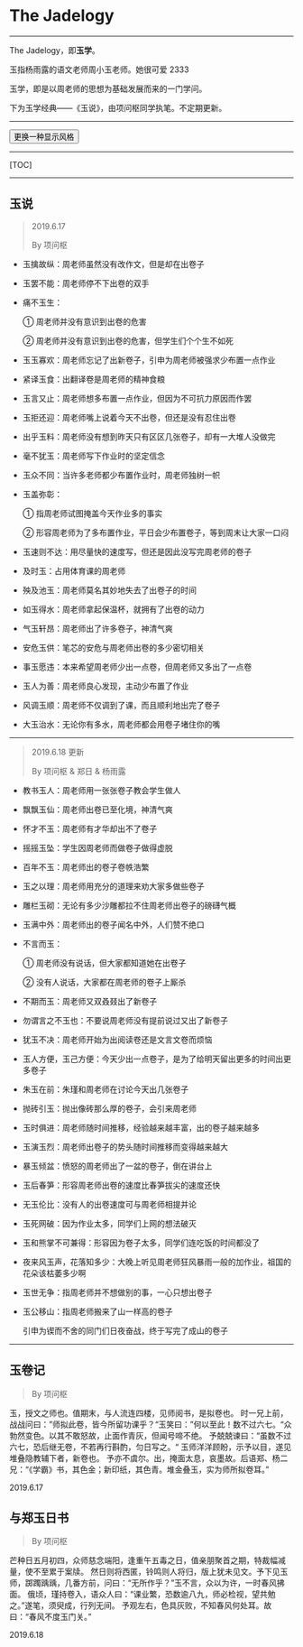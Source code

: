 # The Jadelogy

- - -

The Jadelogy，即**玉学**。

玉指杨雨露的语文老师周小玉老师。她很可爱 2333

玉学，即是以周老师的思想为基础发展而来的一门学问。

下为玉学经典——《玉说》，由项问枢同学执笔。不定期更新。

---

<button id="change-style">更换一种显示风格</button>

<script type="text/javascript">
    var styles = ["academic", "han", "light", "newsprint", "night", "pixyll", "scribble", "solarized", "whitey"];
    document.getElementById("change-style").addEventListener("click", function() {
        var index = Math.floor(Math.random() * styles.length);
        var url = "/jadelogy/" + styles[index];
        window.location.assign(url);
    });
    document.title = "玉学 - The Jadelogy";
</script>


- - -

[TOC]



---



## 玉说

> 2019.6.17
>
> By 项问枢



-  玉擒故纵：周老师虽然没有改作文，但是却在出卷子



-  玉罢不能：周老师停不下出卷的双手



- 痛不玉生：

  ① 周老师并没有意识到出卷的危害

  ② 周老师并没有意识到出卷的危害，但学生们个个生不如死



-  玉玉寡欢：周老师忘记了出新卷子，引申为周老师被强求少布置一点作业



-  紧译玉食：出翻译卷是周老师的精神食粮



-  玉言又止：周老师想多布置一点作业，但因为不可抗力原因而作罢



-  玉拒还迎：周老师嘴上说着今天不出卷，但还是没有忍住出卷



-  出乎玉料：周老师没有想到昨天只有区区几张卷子，却有一大堆人没做完



-  毫不犹玉：周老师写下作业时的坚定信念



-  玉众不同：当许多老师都少布置作业时，周老师独树一帜



- 玉盖弥彰：

  ① 指周老师试图掩盖今天作业多的事实

  ② 形容周老师为了多布置作业，平日会少布置卷子，等到周末让大家一口闷



-  玉速则不达：用尽量快的速度写，但还是因此没写完周老师的卷子



-  及时玉：占用体育课的周老师



-  殃及池玉：周老师莫名其妙地失去了出卷子的时间



-  如玉得水：周老师拿起保温杯，就拥有了出卷的动力



-  气玉轩昂：周老师出了许多卷子，神清气爽



-  安危玉供：笔芯的安危与周老师出卷的多少密切相关



-  事玉愿违：本来希望周老师少出一点卷，但周老师又多出了一点卷



-  玉人为善：周老师良心发现，主动少布置了作业



-  风调玉顺：周老师不仅调到了课，而且顺利地出完了卷子



-  大玉治水：无论你有多水，周老师都会用卷子堵住你的嘴



---

> 2019.6.18 更新
>
> By 项问枢 & 郑日 & 杨雨露



-    教书玉人：周老师用一张张卷子教会学生做人



-    飘飘玉仙：周老师出卷已至化境，神清气爽



-    怀才不玉：周老师有才华却出不了卷子



-    摇摇玉坠：学生因周老师而做卷子做得虚脱



-    百年不玉：周老师出的卷子卷帙浩繁



-    玉之以理：周老师用充分的道理来劝大家多做些卷子



-    雕栏玉砌：无论有多少沙雕都拉不住周老师出卷子的磅礴气概



-    玉满中外：周老师出的卷子闻名中外，人们赞不绝口



- 不言而玉：

  ① 周老师没有说话，但大家都知道她在出卷子

  ② 没有人说话，大家都在周老师的卷子上厮杀



-    不期而玉：周老师又双叒叕出了新卷子



-    勿谓言之不玉也：不要说周老师没有提前说过又出了新卷子



-    犹玉不决：周老师开始为出阅读卷还是文言文卷而烦恼



-    玉人方便，玉己方便：今天少出一点卷子，是为了给明天留出更多的时间出更多卷子



-    朱玉在前：朱瑾和周老师在讨论今天出几张卷子



-    抛砖引玉：抛出像砖那么厚的卷子，会引来周老师



-    玉时俱进：周老师随时间推移，经验越来越丰富，出的卷子越来越多



-    玉演玉烈：周老师出卷子的势头随时间推移而变得越来越大



-    暴玉倾盆：愤怒的周老师出了一盆的卷子，倒在讲台上



- 玉后春笋：形容周老师出卷的速度比春笋拔尖的速度还快



- 无玉伦比：没有人的出卷速度可与周老师相提并论



- 玉死网破：因为作业太多，同学们上网的想法破灭



- 玉和熊掌不可兼得：形容因为卷子太多，同学们连吃饭的时间都没了



- 夜来风玉声，花落知多少：大晚上听见周老师狂风暴雨一般的加作业，祖国的花朵该枯萎多少啊



- 玉世无争：指周老师并不想做别的事，一心只想出卷子



- 玉公移山：指周老师搬来了山一样高的卷子

  引申为锲而不舍的同门们日夜奋战，终于写完了成山的卷子



---

## 玉卷记

> By 项问枢

玉，授文之师也。值期末，与人流连四楼，见师阅书，是拟卷也。
时一兄上前，战战问曰：”师拟此卷，皆今所留功课乎？“玉笑曰：”何以至此！数不过六七。“众勃然变色。以其不敢怒故，止面作青灰，但闻号啼不绝。
予兢兢谏曰：“虽数不过六七，恐后继无卷，不若再行斟酌，匀日写之。“
玉师洋洋顾盼，示予以目，遂见堆叠隐教辅下者，新卷也。
予亦不虞尔。出，掩面太息，哀墨故。后语郑、杨二兄：“《学霸》书，其色金；新印纸，其色青。堆金叠玉，实为师所拟卷耳。”

2019.6.17





## 与郑玉日书

> By 项问枢

芒种日五月初四，众师慈念端阳，逢重午五毒之日，值亲朋聚首之期，特裁幅减量，使不至累于案牍。
然日则将西匿，铃鸣则人将归，版上犹未见文。予下见玉师，踯躅踽踽，几番方前，问曰：“无所作乎？”玉不言，众以为许，一时春风拂面。
俄顷，瑾持卷入，语众人曰：“课业繁，恐数逾八九，师必检视，望共勉之。”遂笔，须臾成，行列无间。
予观左右，色具灰败，不知春风何处耳。故曰：“春风不度玉门关。”

2019.6.18